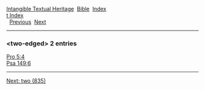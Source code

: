 [Intangible Textual Heritage](../../index)  [Bible](../index) 
[Index](index)   
[t Index](_t_)  
  [Previous](c11864)  [Next](c11866) 

------------------------------------------------------------------------

### &lt;two-edged&gt; 2 entries

[Pro 5:4](../kjv/pro005.htm#004)  
[Psa 149:6](../kjv/psa149.htm#006)  

------------------------------------------------------------------------

[Next: two (835)](c11866)
